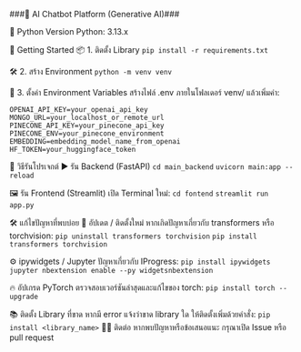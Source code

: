 ###🧠 AI Chatbot Platform (Generative AI)###

🐍 Python Version
Python: 3.13.x

🚀 Getting Started
📦 1. ติดตั้ง Library
```pip install -r requirements.txt```

🛠️ 2. สร้าง Environment
```python -m venv venv```

🔐 3. ตั้งค่า Environment Variables
สร้างไฟล์ .env ภายในโฟลเดอร์ venv/ แล้วเพิ่มค่า:

```OPENAI_API_KEY=your_openai_api_key```
```MONGO_URL=your_localhost_or_remote_url```
```PINECONE_API_KEY=your_pinecone_api_key```
```PINECONE_ENV=your_pinecone_environment```
```EMBEDDING=embedding_model_name_from_openai```
```HF_TOKEN=your_huggingface_token```

🧪 วิธีรันโปรเจกต์
▶️ รัน Backend (FastAPI)
```cd main_backend```
```uvicorn main:app --reload```

🖼️ รัน Frontend (Streamlit)
เปิด Terminal ใหม่:
```cd fontend```
```streamlit run app.py```

🛠️ แก้ไขปัญหาที่พบบ่อย
🔄 อัปเดต / ติดตั้งใหม่
หากเกิดปัญหาเกี่ยวกับ transformers หรือ torchvision:
```pip uninstall transformers torchvision```
```pip install transformers torchvision```

⚙️ ipywidgets / Jupyter
ปัญหาเกี่ยวกับ IProgress:
```pip install ipywidgets```
```jupyter nbextension enable --py widgetsnbextension```

🔥 อัปเกรด PyTorch
ตรวจสอบเวอร์ชันล่าสุดและแก้ไขของ torch:
```pip install torch --upgrade```

📚 ติดตั้ง Library ที่ขาด
หากมี error แจ้งว่าขาด library ใด ให้ติดตั้งเพิ่มด้วยคำสั่ง:
```pip install <library_name>```
🙋‍♂️ ติดต่อ
หากพบปัญหาหรือข้อเสนอแนะ กรุณาเปิด Issue หรือ pull request
